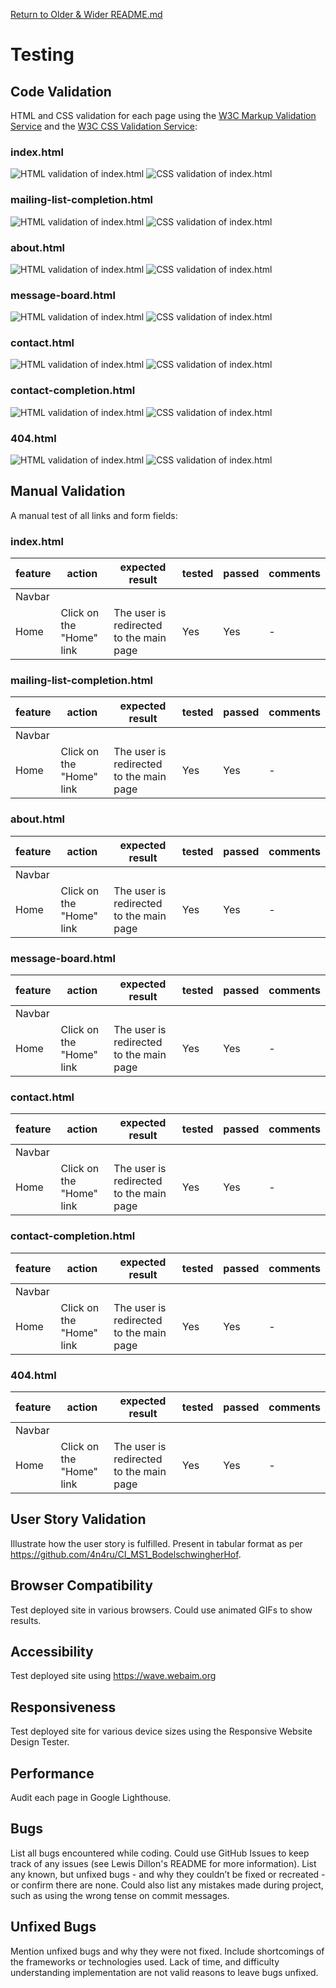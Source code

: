 [Return to Older & Wider README.md](https://github.com/dvfrancis/older-and-wider/blob/main/README.md)

# Testing

## Code Validation

HTML and CSS validation for each page using the [W3C Markup Validation Service](https://validator.w3.org) and the [W3C CSS Validation Service](ahttps://jigsaw.w3.org/css-validator):

### index.html

![HTML validation of index.html](assets/documentation/validation/html-index.webp)
![CSS validation of index.html](assets/documentation/validation/css-index.webp)

### mailing-list-completion.html

![HTML validation of index.html](assets/documentation/validation/html-mailing-list-completion.webp)
![CSS validation of index.html](assets/documentation/validation/css-mailing-list-completion.webp)

### about.html

![HTML validation of index.html](assets/documentation/validation/html-about.webp)
![CSS validation of index.html](assets/documentation/validation/css-about.webp)

### message-board.html

![HTML validation of index.html](assets/documentation/validation/html-message-board.webp)
![CSS validation of index.html](assets/documentation/validation/css-message-board.webp)

### contact.html

![HTML validation of index.html](assets/documentation/validation/html-contact.webp)
![CSS validation of index.html](assets/documentation/validation/css-contact.webp)

### contact-completion.html

![HTML validation of index.html](assets/documentation/validation/html-contact-completion.webp)
![CSS validation of index.html](assets/documentation/validation/css-contact-completion.webp)

### 404.html

![HTML validation of index.html](assets/documentation/validation/html-404.webp)
![CSS validation of index.html](assets/documentation/validation/css-404.webp)

## Manual Validation

A manual test of all links and form fields:

### index.html

| feature | action | expected result | tested | passed | comments |
| --- | --- | --- | --- | --- | --- |
| Navbar | | | | | |
| Home | Click on the "Home" link | The user is redirected to the main page | Yes | Yes | - |

### mailing-list-completion.html

| feature | action | expected result | tested | passed | comments |
| --- | --- | --- | --- | --- | --- |
| Navbar | | | | | |
| Home | Click on the "Home" link | The user is redirected to the main page | Yes | Yes | - |

### about.html

| feature | action | expected result | tested | passed | comments |
| --- | --- | --- | --- | --- | --- |
| Navbar | | | | | |
| Home | Click on the "Home" link | The user is redirected to the main page | Yes | Yes | - |

### message-board.html

| feature | action | expected result | tested | passed | comments |
| --- | --- | --- | --- | --- | --- |
| Navbar | | | | | |
| Home | Click on the "Home" link | The user is redirected to the main page | Yes | Yes | - |

### contact.html

| feature | action | expected result | tested | passed | comments |
| --- | --- | --- | --- | --- | --- |
| Navbar | | | | | |
| Home | Click on the "Home" link | The user is redirected to the main page | Yes | Yes | - |

### contact-completion.html

| feature | action | expected result | tested | passed | comments |
| --- | --- | --- | --- | --- | --- |
| Navbar | | | | | |
| Home | Click on the "Home" link | The user is redirected to the main page | Yes | Yes | - |

### 404.html

| feature | action | expected result | tested | passed | comments |
| --- | --- | --- | --- | --- | --- |
| Navbar | | | | | |
| Home | Click on the "Home" link | The user is redirected to the main page | Yes | Yes | - |

## User Story Validation

Illustrate how the user story is fulfilled.
Present in tabular format as per https://github.com/4n4ru/CI_MS1_BodelschwingherHof.

## Browser Compatibility

Test deployed site in various browsers.
Could use animated GIFs to show results.

## Accessibility

Test deployed site using https://wave.webaim.org

## Responsiveness

Test deployed site for various device sizes using the Responsive Website Design Tester.

## Performance

Audit each page in Google Lighthouse.

## Bugs

List all bugs encountered while coding.
Could use GitHub Issues to keep track of any issues (see Lewis Dillon's README for more information).
List any known, but unfixed bugs - and why they couldn’t be fixed or recreated - or confirm there are none.
Could also list any mistakes made during project, such as using the wrong tense on commit messages.

## Unfixed Bugs

Mention unfixed bugs and why they were not fixed.
Include shortcomings of the frameworks or technologies used.
Lack of time, and difficulty understanding implementation are not valid reasons to leave bugs unfixed.

